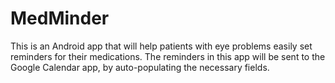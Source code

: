 # MedMinder
This is an Android app that will help patients with eye problems easily set reminders for their medications.
The reminders in this app will be sent to the Google Calendar app, by auto-populating the necessary fields.
